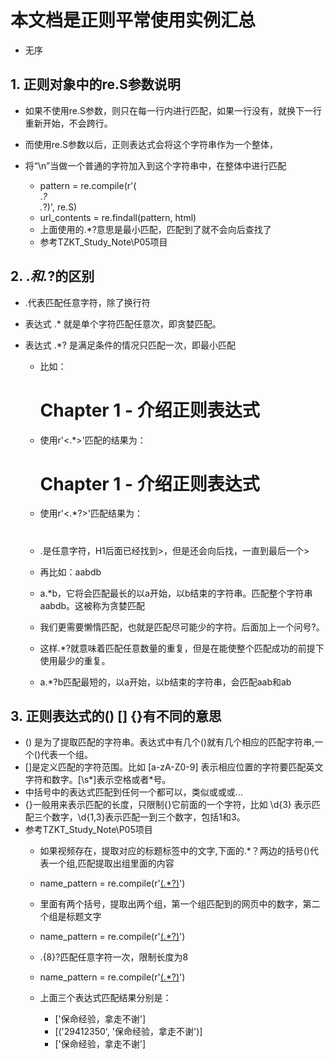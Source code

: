 # 本文档是正则平常使用实例汇总
  - 无序


## 1. 正则对象中的re.S参数说明
- 如果不使用re.S参数，则只在每一行内进行匹配，如果一行没有，就换下一行重新开始，不会跨行。
- 而使用re.S参数以后，正则表达式会将这个字符串作为一个整体，
- 将“\n”当做一个普通的字符加入到这个字符串中，在整体中进行匹配

    - pattern = re.compile(r'(<div class="j-r-list-c">.*?</div>.*?</div>)', re.S)
    - url_contents = re.findall(pattern, html)
    - 上面使用的.*?意思是最小匹配，匹配到了就不会向后查找了
    - 参考TZKT_Study_Note\P05项目
    
## 2. .*和.*?的区别
- .代表匹配任意字符，除了换行符
- 表达式 .* 就是单个字符匹配任意次，即贪婪匹配。 
- 表达式 .*? 是满足条件的情况只匹配一次，即最小匹配

    - 比如：<H1>Chapter 1 - 介绍正则表达式</H1>
    - 使用r'<.*>'匹配的结果为：<H1>Chapter 1 - 介绍正则表达式</H1>
    - 使用r'<.*?>'匹配结果为：<H1>
    - .是任意字符，H1后面已经找到>，但是还会向后找，一直到最后一个>
    
    - 再比如：aabdb
    - a.*b，它将会匹配最长的以a开始，以b结束的字符串。匹配整个字符串aabdb。这被称为贪婪匹配
    - 我们更需要懒惰匹配，也就是匹配尽可能少的字符。后面加上一个问号?。
    - 这样.*?就意味着匹配任意数量的重复，但是在能使整个匹配成功的前提下使用最少的重复。
    - a.*?b匹配最短的，以a开始，以b结束的字符串，会匹配aab和ab
    
## 3. 正则表达式的() [] {}有不同的意思
- () 是为了提取匹配的字符串。表达式中有几个()就有几个相应的匹配字符串,一个()代表一个组。
- []是定义匹配的字符范围。比如 [a-zA-Z0-9] 表示相应位置的字符要匹配英文字符和数字。[\s*]表示空格或者*号。
- 中括号中的表达式匹配到任何一个都可以，类似或或或...
- {}一般用来表示匹配的长度，只限制{}它前面的一个字符，比如 \d{3} 表示匹配三个数字，\d{1,3}表示匹配一到三个数字，包括1和3。
- 参考TZKT_Study_Note\P05项目
    - 如果视频存在，提取对应的标题标签中的文字,下面的.*？两边的括号()代表一个组,匹配提取出组里面的内容
    - name_pattern = re.compile(r'<a href="/detail-.*?.html">(.*?)</a>')
    - 里面有两个括号，提取出两个组，第一个组匹配到的网页中的数字，第二个组是标题文字
    - name_pattern = re.compile(r'<a href="/detail-(.*?).html">(.*?)</a>')
    - .{8}?匹配任意字符一次，限制长度为8
    - name_pattern = re.compile(r'<a href="/detail-.{8}?.html">(.*?)</a>')
    
    - 上面三个表达式匹配结果分别是：
        - ['保命经验，拿走不谢']
        - [('29412350', '保命经验，拿走不谢')]
        - ['保命经验，拿走不谢']
        
    